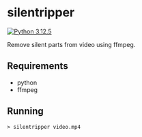 # silentripper

[![Python 3.12.5](https://img.shields.io/badge/Python-3.12.5-yellow.svg)](http://www.python.org/download/)

Remove silent parts from video using ffmpeg.

## Requirements
* python
* ffmpeg

## Running
```
> silentripper video.mp4
```
